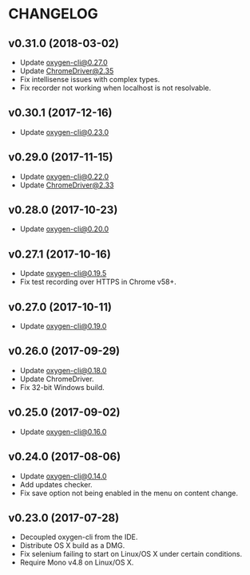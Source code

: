 # CHANGELOG

## v0.31.0 (2018-03-02)
* Update oxygen-cli@0.27.0
* Update ChromeDriver@2.35
* Fix intellisense issues with complex types.
* Fix recorder not working when localhost is not resolvable.

## v0.30.1 (2017-12-16)
* Update oxygen-cli@0.23.0

## v0.29.0 (2017-11-15)
* Update oxygen-cli@0.22.0
* Update ChromeDriver@2.33

## v0.28.0 (2017-10-23)
* Update oxygen-cli@0.20.0

## v0.27.1 (2017-10-16)
* Update oxygen-cli@0.19.5
* Fix test recording over HTTPS in Chrome v58+.

## v0.27.0 (2017-10-11)
* Update oxygen-cli@0.19.0

## v0.26.0 (2017-09-29)
* Update oxygen-cli@0.18.0
* Update ChromeDriver.
* Fix 32-bit Windows build.

## v0.25.0 (2017-09-02)
* Update oxygen-cli@0.16.0

## v0.24.0 (2017-08-06)
* Update oxygen-cli@0.14.0
* Add updates checker.
* Fix save option not being enabled in the menu on content change.

## v0.23.0 (2017-07-28)
* Decoupled oxygen-cli from the IDE.
* Distribute OS X build as a DMG.
* Fix selenium failing to start on Linux/OS X under certain conditions.
* Require Mono v4.8 on Linux/OS X.
